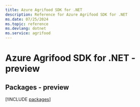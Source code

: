 ```yaml
---
title: Azure Agrifood SDK for .NET
description: Reference for Azure Agrifood SDK for .NET
ms.date: 07/25/2024
ms.topic: reference
ms.devlang: dotnet
ms.service: agrifood
---
```

# Azure Agrifood SDK for .NET - preview
## Packages - preview
[!INCLUDE [packages](agrifood-index.md)]
